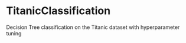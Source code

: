 # TitanicClassification
Decision Tree classification on the Titanic dataset with hyperparameter tuning
